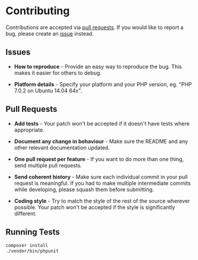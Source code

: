 # Contributing

Contributions are accepted via [pull requests](https://github.com/php-ds/ext/pulls). If you would like to report a bug, please create an [issue](https://github.com/php-ds/ext/issues) instead.

## Issues

- **How to reproduce** - Provide an easy way to reproduce the bug. This makes it easier for others to debug.

- **Platform details** - Specify your platform and your PHP version, eg. "PHP 7.0.2 on Ubuntu 14.04 64x".

## Pull Requests

- **Add tests** - Your patch won't be accepted if it doesn't have tests where appropriate.

- **Document any change in behaviour** - Make sure the README and any other relevant documentation updated.

- **One pull request per feature** - If you want to do more than one thing, send multiple pull requests.

- **Send coherent history** - Make sure each individual commit in your pull request is meaningful. If you had to make multiple intermediate commits while developing, please squash them before submitting.

- **Coding style** - Try to match the style of the rest of the source wherever possible. Your patch won't be accepted if the style is significantly different.

## Running Tests

``` bash
composer install
./vendor/bin/phpunit
```
